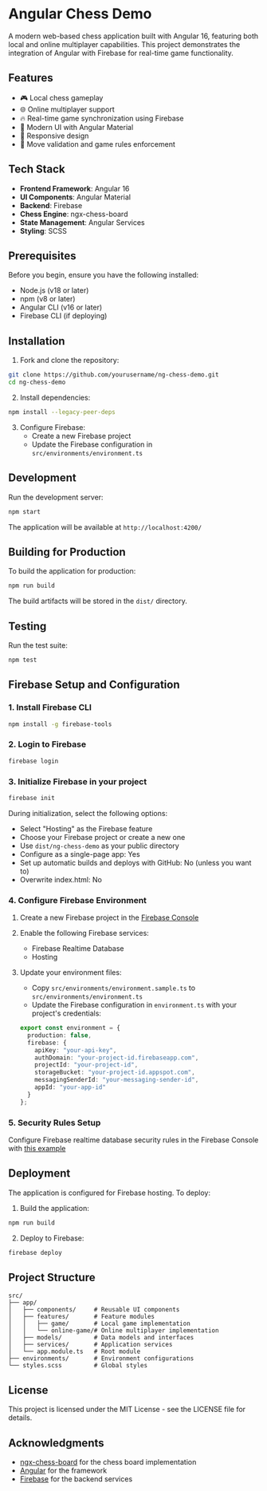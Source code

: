 # Angular Chess Demo

A modern web-based chess application built with Angular 16, featuring both local and online multiplayer capabilities. This project demonstrates the integration of Angular with Firebase for real-time game functionality.

## Features

- 🎮 Local chess gameplay
- 🌐 Online multiplayer support
- 🔥 Real-time game synchronization using Firebase
- 🎨 Modern UI with Angular Material
- 📱 Responsive design
- 🎯 Move validation and game rules enforcement

## Tech Stack

- **Frontend Framework**: Angular 16
- **UI Components**: Angular Material
- **Backend**: Firebase
- **Chess Engine**: ngx-chess-board
- **State Management**: Angular Services
- **Styling**: SCSS

## Prerequisites

Before you begin, ensure you have the following installed:
- Node.js (v18 or later)
- npm (v8 or later)
- Angular CLI (v16 or later)
- Firebase CLI (if deploying)

## Installation

1. Fork and clone the repository:
```bash
git clone https://github.com/yourusername/ng-chess-demo.git
cd ng-chess-demo
```

2. Install dependencies:
```bash
npm install --legacy-peer-deps
```

3. Configure Firebase:
   - Create a new Firebase project
   - Update the Firebase configuration in `src/environments/environment.ts`

## Development

Run the development server:
```bash
npm start
```

The application will be available at `http://localhost:4200/`

## Building for Production

To build the application for production:
```bash
npm run build
```

The build artifacts will be stored in the `dist/` directory.

## Testing

Run the test suite:
```bash
npm test
```

## Firebase Setup and Configuration

### 1. Install Firebase CLI
```bash
npm install -g firebase-tools
```

### 2. Login to Firebase
```bash
firebase login
```

### 3. Initialize Firebase in your project
```bash
firebase init
```
During initialization, select the following options:
- Select "Hosting" as the Firebase feature
- Choose your Firebase project or create a new one
- Use `dist/ng-chess-demo` as your public directory
- Configure as a single-page app: Yes
- Set up automatic builds and deploys with GitHub: No (unless you want to)
- Overwrite index.html: No

### 4. Configure Firebase Environment
1. Create a new Firebase project in the [Firebase Console](https://console.firebase.google.com/)
2. Enable the following Firebase services:
   - Firebase Realtime Database
   - Hosting

3. Update your environment files:
   - Copy `src/environments/environment.sample.ts` to `src/environments/environment.ts`
   - Update the Firebase configuration in `environment.ts` with your project's credentials:
   ```typescript
   export const environment = {
     production: false,
     firebase: {
       apiKey: "your-api-key",
       authDomain: "your-project-id.firebaseapp.com",
       projectId: "your-project-id",
       storageBucket: "your-project-id.appspot.com",
       messagingSenderId: "your-messaging-sender-id",
       appId: "your-app-id"
     }
   };
   ```

### 5. Security Rules Setup

Configure Firebase realtime database security rules in the Firebase Console with [this example](./src/environments/database.rules.json)

## Deployment

The application is configured for Firebase hosting. To deploy:

1. Build the application:
```bash
npm run build
```

2. Deploy to Firebase:
```bash
firebase deploy
```

## Project Structure

```
src/
├── app/
│   ├── components/     # Reusable UI components
│   ├── features/       # Feature modules
│   │   ├── game/       # Local game implementation
│   │   └── online-game/# Online multiplayer implementation
│   ├── models/         # Data models and interfaces
│   ├── services/       # Application services
│   └── app.module.ts   # Root module
├── environments/       # Environment configurations
└── styles.scss         # Global styles
```

## License

This project is licensed under the MIT License - see the LICENSE file for details.

## Acknowledgments

- [ngx-chess-board](https://github.com/loloof64/ngx-chess-board) for the chess board implementation
- [Angular](https://angular.io/) for the framework
- [Firebase](https://firebase.google.com/) for the backend services
